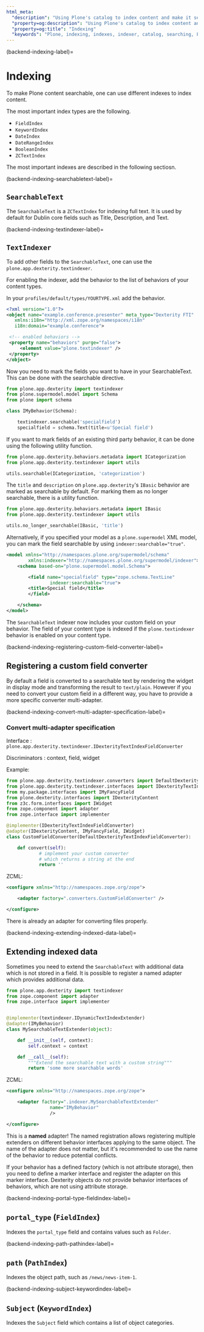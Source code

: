 ```yaml
---
html_meta:
  "description": "Using Plone's catalog to index content and make it searchable."
  "property=og:description": "Using Plone's catalog to index content and make it searchable."
  "property=og:title": "Indexing"
  "keywords": "Plone, indexing, indexes, indexer, catalog, searching, FieldIndex, KeywordIndex, DateIndex, DateRangeIndex, BooleanIndex, ZCTextIndex, SearchableText, textindexer"
---
```


(backend-indexing-label)=

# Indexing

To make Plone content searchable, one can use different indexes to index content.

The most important index types are the following.

- `FieldIndex`
- `KeywordIndex`
- `DateIndex`
- `DateRangeIndex`
- `BooleanIndex`
- `ZCTextIndex`

The most important indexes are described in the following sectiosn.


(backend-indexing-searchabletext-label)=

## `SearchableText`

The `SearchableText` is a `ZCTextIndex` for indexing full text.
It is used by default for Dublin core fields such as Title, Description, and Text.


(backend-indexing-textindexer-label)=

## `TextIndexer`

To add other fields to the `SearchableText`, one can use the `plone.app.dexterity.textindexer`.

For enabling the indexer, add the behavior to the list of behaviors of your content types.

In your `profiles/default/types/YOURTYPE.xml` add the behavior.

```xml
<?xml version="1.0"?>
<object name="example.conference.presenter" meta_type="Dexterity FTI"
   xmlns:i18n="http://xml.zope.org/namespaces/i18n"
   i18n:domain="example.conference">

 <!-- enabled behaviors -->
 <property name="behaviors" purge="false">
     <element value="plone.textindexer" />
 </property>
</object>
```

Now you need to mark the fields you want to have in your SearchableText. 
This can be done with the searchable directive.

```python
from plone.app.dexterity import textindexer
from plone.supermodel.model import Schema
from plone import schema

class IMyBehavior(Schema):

    textindexer.searchable('specialfield')
    specialfield = schema.Text(title=u'Special field')

```

If you want to mark fields of an existing third party behavior, it can be done using the following utility function.

```python
from plone.app.dexterity.behaviors.metadata import ICategorization
from plone.app.dexterity.textindexer import utils

utils.searchable(ICategorization, 'categorization')
```

The `title` and `description` on `plone.app.dexterity`'s `IBasic` behavior are marked as searchable by default.
For marking them as no longer searchable, there is a utility function.

```python
from plone.app.dexterity.behaviors.metadata import IBasic
from plone.app.dexterity.textindexer import utils

utils.no_longer_searchable(IBasic, 'title')
```

Alternatively, if you specified your model as a `plone.supermodel` XML model, you can mark the field searchable by using `indexer:searchable="true"`.

```xml
<model xmlns="http://namespaces.plone.org/supermodel/schema"
        xmlns:indexer="http://namespaces.plone.org/supermodel/indexer">
    <schema based-on="plone.supermodel.model.Schema">

        <field name="specialfield" type="zope.schema.TextLine"
                indexer:searchable="true">
        <title>Special field</title>
        </field>

    </schema>
</model>
```

The `SearchableText` indexer now includes your custom field on your behavior.
The field of your content type is indexed if the `plone.textindexer` behavior is enabled on your content type.


(backend-indexing-registering-custom-field-converter-label)=

## Registering a custom field converter

By default a field is converted to a searchable text by rendering the widget in display mode and transforming the result to `text/plain`. 
However if you need to convert your custom field in a different way, you have to provide a more specific converter multi-adapter.


(backend-indexing-convert-multi-adapter-specification-label)=

### Convert multi-adapter specification

Interface
: `plone.app.dexterity.textindexer.IDexterityTextIndexFieldConverter`

Discriminators
: context, field, widget

Example:

```python
from plone.app.dexterity.textindexer.converters import DefaultDexterityTextIndexFieldConverter
from plone.app.dexterity.textindexer.interfaces import IDexterityTextIndexFieldConverter
from my.package.interfaces import IMyFancyField
from plone.dexterity.interfaces import IDexterityContent
from z3c.form.interfaces import IWidget
from zope.component import adapter
from zope.interface import implementer

@implementer(IDexterityTextIndexFieldConverter)
@adapter(IDexterityContent, IMyFancyField, IWidget)
class CustomFieldConverter(DefaultDexterityTextIndexFieldConverter):

    def convert(self):
            # implement your custom converter
            # which returns a string at the end
            return ''
```

ZCML:

```xml
<configure xmlns="http://namespaces.zope.org/zope">

    <adapter factory=".converters.CustomFieldConverter" />

</configure>
```

There is already an adapter for converting files properly.


(backend-indexing-extending-indexed-data-label)=

## Extending indexed data

Sometimes you need to extend the `SearchableText` with additional data which is not stored in a field.
It is possible to register a named adapter which provides additional data.

```python
from plone.app.dexterity import textindexer
from zope.component import adapter
from zope.interface import implementer


@implementer(textindexer.IDynamicTextIndexExtender)
@adapter(IMyBehavior)
class MySearchableTextExtender(object):

    def __init__(self, context):
        self.context = context

    def __call__(self):
        """Extend the searchable text with a custom string"""
        return 'some more searchable words'
```

ZCML:

```xml
<configure xmlns="http://namespaces.zope.org/zope">

    <adapter factory=".indexer.MySearchableTextExtender"
                name="IMyBehavior"
                />

</configure>
```

This is a **named** adapter!
The named registration allows registering multiple extenders on different behavior interfaces applying to the same object.
The name of the adapter does not matter, but it's recommended to use the name of the behavior to reduce potential conflicts.

If your behavior has a defined factory (which is not attribute storage), then you need to define a marker interface and register the adapter on this marker interface. 
Dexterity objects do not provide behavior interfaces of behaviors, which are not using attribute storage.


(backend-indexing-portal-type-fieldindex-label)=

## `portal_type` (`FieldIndex`)

Indexes the `portal_type` field and contains values such as `Folder`.


(backend-indexing-path-pathindex-label)=

## `path` (`PathIndex`)

Indexes the object path, such as `/news/news-item-1`.


(backend-indexing-subject-keywordindex-label)=

## `Subject` (`KeywordIndex`)

Indexes the `Subject` field which contains a list of object categories.
